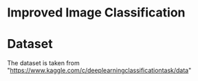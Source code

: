 # Improved Image Classification
# Dataset
The dataset is taken from "https://www.kaggle.com/c/deeplearningclassificationtask/data"
